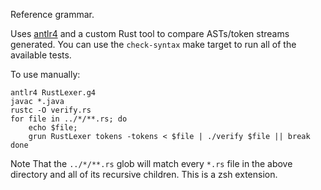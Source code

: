 Reference grammar.

Uses [antlr4](http://www.antlr.org/) and a custom Rust tool to compare
ASTs/token streams generated. You can use the `check-syntax` make target to
run all of the available tests.

To use manually:

```
antlr4 RustLexer.g4
javac *.java
rustc -O verify.rs
for file in ../*/**.rs; do
    echo $file;
    grun RustLexer tokens -tokens < $file | ./verify $file || break
done
```

Note That the `../*/**.rs` glob will match every `*.rs` file in the above
directory and all of its recursive children. This is a zsh extension.
